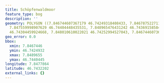 ```yaml
---
title: Schöpfenwaldmoor
feature_type: bog
description: ''
geometry: POLYGON ((7.846744607367179 46.74249318408433, 7.846787522711437 46.74333868502677,
  7.847559998907629 46.74404448435531, 7.848965476431242 46.74369158584639, 7.848826001562471
  46.74304459924668, 7.848010610022021 46.74252994527043, 7.846744607367179 46.74249318408433))
geo_error: 0.0
bbox:
  xmin: 7.8467446
  ymin: 46.7424932
  xmax: 7.8489655
  ymax: 46.7440445
longitude: 7.8477864
latitude: 46.7432202
external_links: {}
---
```

